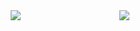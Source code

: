 <div style="display:flex;justify-content:space-evenly;"><img src="https://i0.hdslb.com/bfs/article/0746af17b6f02b57fad1f1d34af8fa2b22d3cc94.gif@480w_270h_progressive.webp" />
<img src="https://i0.hdslb.com/bfs/article/a2f2456a90e8b645306735ef6762240c03d2c420.gif@480w_270h_progressive.webp" /></div>

